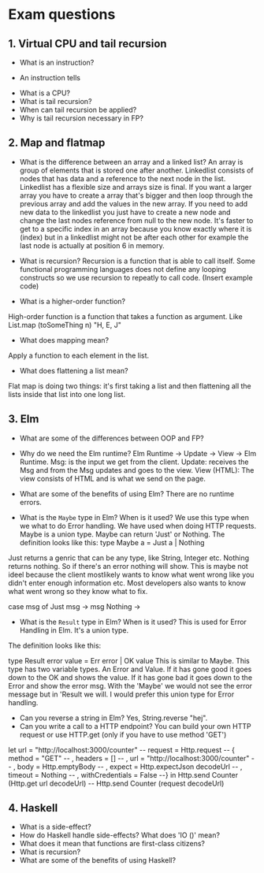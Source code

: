 # Exam questions

## 1. Virtual CPU and tail recursion

* What is an instruction?
 - An instruction tells 
* What is a CPU?
* What is tail recursion? 
* When can tail recursion be applied?
* Why is tail recursion necessary in FP?

## 2. Map and flatmap

* What is the difference between an array and a linked list?
An array is group of elements that is stored one after another. Linkedlist consists of nodes that has data and a reference to the next node in the list.
Linkedlist has a flexible size and arrays size is final. If you want a larger array you have to create a array that's bigger and then loop through
the previous array and add the values in the new array. If you need to add new data to the linkedlist you just have to create a new node and change the last nodes
reference from null to the new node.
It's faster to get to a specific index in an array because you know exactly where it is (index) but in a linkedlist might not be after each other for example the last node is 
actually at position 6 in memory.
 
* What is recursion?
Recursion is a function that is able to call itself. Some functional programming languages does not define any looping constructs so we use recursion to repeatly to call
code.
(Insert example code)

* What is a higher-order function?

High-order function is a function that takes a function as argument. Like List.map (toSomeThing n) "H, E, J" 

* What does mapping mean?

Apply a function to each element in the list.

* What does flattening a list mean?

Flat map is doing two things: it's first taking a list and then flattening
all the lists inside that list into one long list.


## 3. Elm

* What are some of the differences between OOP and FP?


* Why do we need the Elm runtime?
Elm Runtime  -> Update -> View  -> Elm Runtime.
Msg: is the input we get from the client.
Update: receives the Msg and from the Msg updates and goes to the view.
View (HTML): The view consists of HTML and is what we send on the page.
 
* What are some of the benefits of using Elm?
There are no runtime errors. 
* What is the ``Maybe`` type in Elm? When is it used?
We use this type when we what to do Error handling. We have used when doing HTTP requests. 
Maybe is a union type. 
Maybe can return 'Just' or Nothing. The definition looks like this:
type Maybe a =
	 Just a
	| Nothing

Just returns a genric that can be any type, like String, Integer etc.
Nothing returns nothing. So if there's an error nothing will show. This is maybe not ideel
because the client mostlikely wants to know what went wrong like you didn't enter enough information etc.
Most developers also wants to know what went wrong so they know what to fix. 

case msg of
	Just msg -> msg
	Nothing -> 
 
* What is the ``Result`` type in Elm? When is it used?
This is used for Error Handling in Elm. It's a union type. 

The definition looks like this:

type Result error value =
	Err error
	| OK value
This is similar to Maybe. This type has two variable types. An Error and Value. If it has gone good it goes down to the OK and shows the value. If it
has gone bad it goes down to the Error and show the error msg. With the 'Maybe' we would not see the error message but in 'Result we will. I would prefer 
this union type for Error handling.
* Can you reverse a string in Elm?
Yes, String.reverse "hej".
* Can you write a call to a HTTP endpoint?
You can build your own HTTP request or use HTTP.get (only if you have to use method 'GET')

let
        url = "http://localhost:3000/counter"
      --  request = Http.request
      --      { method = "GET"
      --      , headers =  []
      --      , url = "http://localhost:3000/counter"
      --      , body = Http.emptyBody
      --      , expect = Http.expectJson decodeUrl
      --      , timeout = Nothing
      --      , withCredentials = False
      --}
    in
     	 Http.send Counter (Http.get url decodeUrl)
    --   Http.send Counter (request decodeUrl)

## 4. Haskell

* What is a side-effect?
* How do Haskell handle side-effects? What does 'IO ()' mean?
* What does it mean that functions are first-class citizens?
* What is recursion?
* What are some of the benefits of using Haskell?
